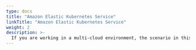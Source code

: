 ```yaml
---
type: docs
title: "Amazon Elastic Kubernetes Service"
linkTitle: "Amazon Elastic Kubernetes Service"
weight: 2
description: >-
  If you are working in a multi-cloud environment, the scenario in this section will guide on creating an Amazon Elastic Kubernetes Service (EKS) with Azure Arc enabled data services integration in an automated fashion using Terraform.
---
```

